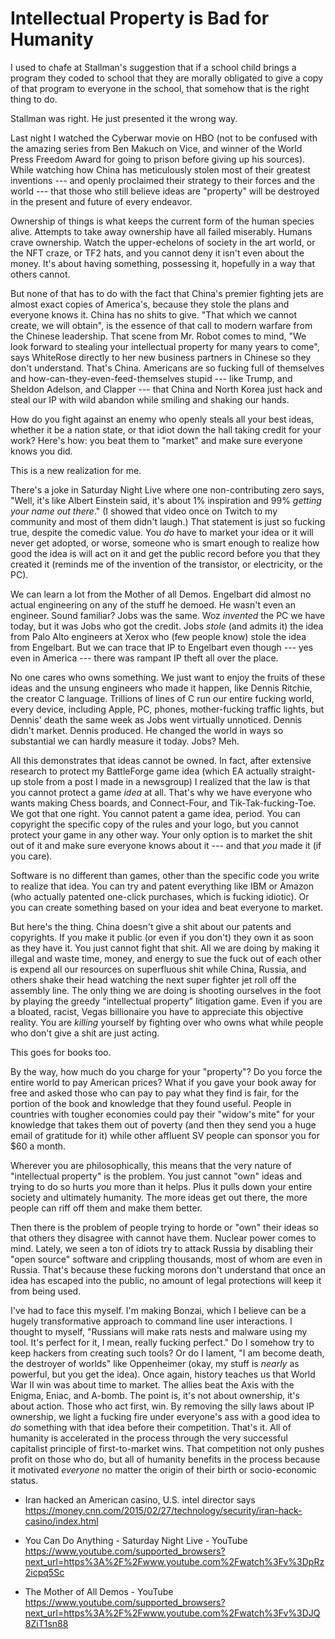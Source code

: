 # Intellectual Property is Bad for Humanity

I used to chafe at Stallman's suggestion that if a school child brings a
program they coded to school that they are morally obligated to give a
copy of that program to everyone in the school, that somehow that is the
right thing to do.

Stallman was right. He just presented it the wrong way.

Last night I watched the Cyberwar movie on HBO (not to be confused with
the amazing series from Ben Makuch on Vice, and winner of the World
Press Freedom Award for going to prison before giving up his sources).
While watching how China has meticulously stolen most of their greatest
inventions --- and openly proclaimed their strategy to their forces and
the world --- that those who still believe ideas are "property" will be
destroyed in the present and future of every endeavor.

Ownership of things is what keeps the current form of the human species
alive. Attempts to take away ownership have all failed miserably. Humans
crave ownership. Watch the upper-echelons of society in the art world,
or the NFT craze, or TF2 hats, and you cannot deny it isn't even about
the money. It's about having something, possessing it, hopefully in a
way that others cannot.

But none of that has to do with the fact that China's premier fighting
jets are almost exact copies of America's, because they stole the plans
and everyone knows it. China has no shits to give. "That which we cannot
create, we will obtain", is the essence of that call to modern warfare
from the Chinese leadership. That scene from Mr. Robot comes to mind,
"We look forward to stealing your intellectual property for many years
to come", says WhiteRose directly to her new business partners in
Chinese so they don't understand. That's China. Americans are so fucking
full of themselves and how-can-they-even-feed-themselves stupid --- like
Trump, and Sheldon Adelson, and Clapper --- that China and North Korea
just hack and steal our IP with wild abandon while smiling and shaking
our hands.

How do you fight against an enemy who openly steals all your best ideas,
whether it be a nation state, or that idiot down the hall taking credit
for your work? Here's how: you beat them to "market" and make sure
everyone knows you did.

This is a new realization for me.

There's a joke in Saturday Night Live where one non-contributing zero
says, "Well, it's like Albert Einstein said, it's about 1% inspiration
and 99% *getting your name out there*." (I showed that video once on
Twitch to my community and most of them didn't laugh.) That statement is
just so fucking true, despite the comedic value. You *do* have
to market your idea or it will never get adopted, or worse, someone who
is smart enough to realize how good the idea is will act on it and get
the public record before you that they created it (reminds me of the
invention of the transistor, or electricity, or the PC).

We can learn a lot from the Mother of all Demos. Engelbart did almost
no actual engineering on any of the stuff he demoed. He wasn't even an
engineer. Sound familiar? Jobs was the same. Woz *invented* the PC we
have today, but it was Jobs who got the credit. Jobs *stole* (and admits
it) the idea from Palo Alto engineers at Xerox who (few people
know) stole the idea from Engelbart. But we can trace that IP to
Engelbart even though --- yes even in America --- there was rampant IP
theft all over the place.

No one cares who owns something. We just want to enjoy the fruits of
these ideas and the unsung engineers who made it happen, like Dennis
Ritchie, the creator C language. Trillions of lines of C run our entire
fucking world, every device, including Apple, PC, phones, mother-fucking
traffic lights, but Dennis' death the same week as Jobs went virtually
unnoticed. Dennis didn't market. Dennis produced. He changed the world
in ways so substantial we can hardly measure it today. Jobs? Meh.

All this demonstrates that ideas cannot be owned. In fact, after
extensive research to protect my BattleForge game idea (which EA
actually straight-up stole from a post I made in a newsgroup) I realized
that the law is that you cannot protect a game *idea* at all. That's why
we have everyone who wants making Chess boards, and Connect-Four, and
Tik-Tak-fucking-Toe. We got that one right. You cannot patent a game
idea, period. You can copyright the specific copy of the rules and your
logo, but you cannot protect your game in any other way. Your only
option is to market the shit out of it and make sure everyone knows
about it --- and that *you* made it (if you care).

Software is no different than games, other than the specific code you
write to realize that idea. You can try and patent everything like IBM
or Amazon (who actually patented one-click purchases, which is fucking
idiotic). Or you can create something based on your idea and beat
everyone to market.

But here's the thing. China doesn't give a shit about our patents and
copyrights. If you make it public (or even if you don't) they own it as
soon as they have it. You just cannot fight that shit. All we are doing
by making it illegal and waste time, money, and energy to sue the fuck
out of each other is expend all our resources on superfluous shit while
China, Russia, and others shake their head watching the next super
fighter jet roll off the assembly line. The only thing we are doing is
shooting ourselves in the foot by playing the greedy "intellectual
property" litigation game. Even if you are a bloated, racist, Vegas
billionaire you have to appreciate this objective reality. You are
*killing* yourself by fighting over who owns what while people who don't
give a shit are just acting.

This goes for books too.

By the way, how much do you charge for your "property"? Do you force the
entire world to pay American prices? What if you gave your book away for
free and asked those who can pay to pay what they find is fair, for the
portion of the book and knowledge that they found useful. People in
countries with tougher economies could pay their "widow's mite" for your
knowledge that takes them out of poverty (and then they send you a huge
email of gratitude for it) while other affluent SV people can sponsor
you for \$60 a month.

Wherever you are philosophically, this means that the very nature of
"intellectual property" is the problem. You just cannot "own" ideas and
trying to do so hurts *you* more than it helps. Plus it pulls down your
entire society and ultimately humanity. The more ideas get out there,
the more people can riff off them and make them better.

Then there is the problem of people trying to horde or "own" their ideas
so that others they disagree with cannot have them. Nuclear power comes
to mind. Lately, we seen a ton of idiots try to attack Russia by
disabling their "open source" software and crippling thousands, most of
whom are even in Russia. That's because these fucking morons don't
understand that once an idea has escaped into the public, no amount of
legal protections will keep it from being used.

I've had to face this myself. I'm making Bonzai, which I believe can be
a hugely transformative approach to command line user interactions. I
thought to myself, "Russians will make rats nests and malware using my
tool. It's perfect for it, I mean, really fucking perfect." Do I somehow
try to keep hackers from creating such tools? Or do I lament, "I am
become death, the destroyer of worlds" like Oppenheimer (okay, my stuff
is *nearly* as powerful, but you get the idea). Once again, history
teaches us that World War II win was about time to market. The allies
beat the Axis with the Enigma, Eniac, and A-bomb. The point is, it's not
about ownership, it's about action. Those who act first, win. By
removing the silly laws about IP ownership, we light a fucking fire
under everyone's ass with a good idea to *do* something with that idea
before their competition. That's it. All of humanity is accelerated in
the process through the very successful capitalist principle of
first-to-market wins. That competition not only pushes profit on those
who do, but all of humanity benefits in the process because it motivated
*everyone* no matter the origin of their birth or socio-economic status.

* Iran hacked an American casino, U.S. intel director says  
  https://money.cnn.com/2015/02/27/technology/security/iran-hack-casino/index.html

* You Can Do Anything - Saturday Night Live - YouTube  
  https://www.youtube.com/supported_browsers?next_url=https%3A%2F%2Fwww.youtube.com%2Fwatch%3Fv%3DpRz2icpq5Sc

* The Mother of All Demos - YouTube  
  https://www.youtube.com/supported_browsers?next_url=https%3A%2F%2Fwww.youtube.com%2Fwatch%3Fv%3DJQ8ZiT1sn88
